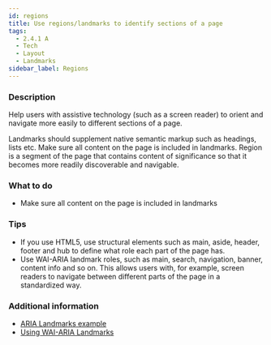 ```yaml
---
id: regions
title: Use regions/landmarks to identify sections of a page
tags:
  - 2.4.1 A
  - Tech
  - Layout
  - Landmarks
sidebar_label: Regions
---
```


### Description

Help users with assistive technology (such as a screen reader) to orient and navigate more easily to different sections of a page.  

Landmarks should supplement native semantic markup such as headings, lists etc. Make sure all content on the page is included in landmarks. Region is a segment of the page that contains content of significance so that it becomes more readily discoverable and navigable. 

### What to do

- Make sure all content on the page is included in landmarks 

### Tips

- If you use HTML5, use structural elements such as main, aside, header, footer and hub to define what role each part of the page has. 
- Use WAI-ARIA landmark roles, such as main, search, navigation, banner, content info and so on. This allows users with, for example, screen readers to navigate between different parts of the page in a standardized way. 

### Additional information

- [ARIA Landmarks example](https://www.w3.org/TR/wai-aria-practices/examples/landmarks/index.html "Example on how to use ARIA Landmarks")
- [Using WAI-ARIA Landmarks](https://developer.paciellogroup.com/blog/2013/02/using-wai-aria-landmarks-2013/ "HInstructions on how to use WAI-ARIA Landmarks")